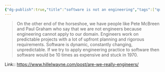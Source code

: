 ```yaml
---
{"dg-publish":true,"title":"software is not an engineering","tags":["quotes"],"date":"2023-05-21T09:58:10+04:00","modified_at":"2023-11-06T19:53:25+04:00","alias":"software is not an engineering","dg-path":"/quotes/202305210958.md","permalink":"/quotes/202305210958/","dgPassFrontmatter":true}
---
```



> On the other end of the horseshoe, we have people like Pete McBreen and Paul Graham who say that we are not engineers because engineering cannot apply to our domain. Engineers work on predictable projects with a lot of upfront planning and rigorous requirements. Software is dynamic, constantly changing, unpredictable. If we try to apply engineering practice to software then software would be 10 times as expensive and stuck in 1970.

Link:: https://www.hillelwayne.com/post/are-we-really-engineers/
